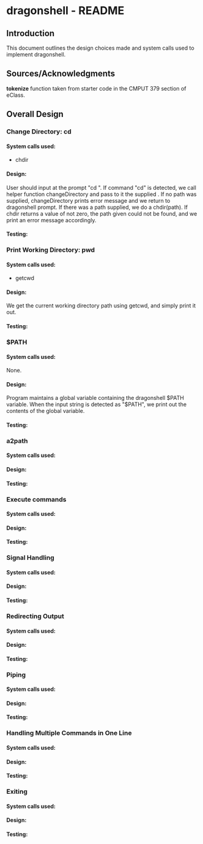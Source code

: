 # dragonshell - README
## Introduction
This document outlines the design choices made and system calls used to implement dragonshell.

## Sources/Acknowledgments
**tokenize** function taken from starter code in the CMPUT 379 section of eClass.

## Overall Design

### Change Directory: cd
#### System calls used:
* chdir

#### Design:
User should input at the prompt "cd <path>". If command "cd" is detected, we call helper function changeDirectory and pass to it the supplied <path>. If no path was supplied, changeDirectory prints error message and we return to dragonshell prompt. If there was a path supplied, we do a chdir(path). If chdir returns a value of not zero, the path given could not be found, and we print an error message accordingly.

#### Testing:

### Print Working Directory: pwd
#### System calls used:
* getcwd

#### Design:
We get the current working directory path using getcwd, and simply print it out.

#### Testing:

### $PATH
#### System calls used:
None.

#### Design:
Program maintains a global variable containing the dragonshell $PATH variable. When the input string is detected as "$PATH", we print out the contents of the global variable.

#### Testing:

### a2path
#### System calls used:
#### Design:
#### Testing:

### Execute commands
#### System calls used:
#### Design:
#### Testing:

### Signal Handling
#### System calls used:
#### Design:
#### Testing:

### Redirecting Output
#### System calls used:
#### Design:
#### Testing:

### Piping
#### System calls used:
#### Design:
#### Testing:

### Handling Multiple Commands in One Line
#### System calls used:
#### Design:
#### Testing:

### Exiting
#### System calls used:
#### Design:
#### Testing:
